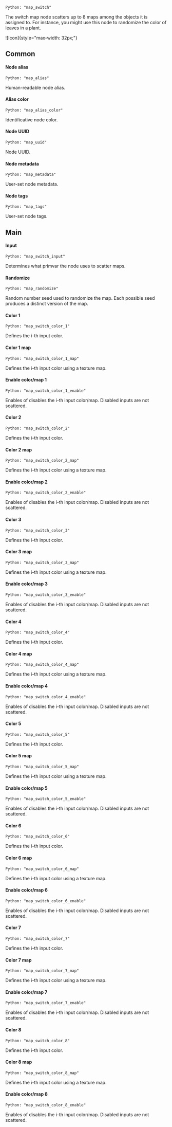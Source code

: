 `Python: "map_switch"`

The switch map node scatters up to 8 maps among the objects it is assigned to. For instance, you might use this node to randomize the color of leaves in a plant.

![Icon]{style="max-width: 32px;"}

## Common

#### Node alias
`Python: "map_alias"`

Human-readable node alias.

#### Alias color
`Python: "map_alias_color"`

Identificative node color.

#### Node UUID
`Python: "map_uuid"`

Node UUID.

#### Node metadata
`Python: "map_metadata"`

User-set node metadata.

#### Node tags
`Python: "map_tags"`

User-set node tags.

## Main

#### Input
`Python: "map_switch_input"`

Determines what primvar the node uses to scatter maps.

#### Randomize
`Python: "map_randomize"`

Random number seed used to randomize the map. Each possible seed produces a distinct version of the map.

#### Color 1
`Python: "map_switch_color_1"`

Defines the i-th input color.

#### Color 1 map
`Python: "map_switch_color_1_map"`

Defines the i-th input color using a texture map.

#### Enable color/map 1
`Python: "map_switch_color_1_enable"`

Enables of disables the i-th input color/map. Disabled inputs are not scattered.

#### Color 2
`Python: "map_switch_color_2"`

Defines the i-th input color.

#### Color 2 map
`Python: "map_switch_color_2_map"`

Defines the i-th input color using a texture map.

#### Enable color/map 2
`Python: "map_switch_color_2_enable"`

Enables of disables the i-th input color/map. Disabled inputs are not scattered.

#### Color 3
`Python: "map_switch_color_3"`

Defines the i-th input color.

#### Color 3 map
`Python: "map_switch_color_3_map"`

Defines the i-th input color using a texture map.

#### Enable color/map 3
`Python: "map_switch_color_3_enable"`

Enables of disables the i-th input color/map. Disabled inputs are not scattered.

#### Color 4
`Python: "map_switch_color_4"`

Defines the i-th input color.

#### Color 4 map
`Python: "map_switch_color_4_map"`

Defines the i-th input color using a texture map.

#### Enable color/map 4
`Python: "map_switch_color_4_enable"`

Enables of disables the i-th input color/map. Disabled inputs are not scattered.

#### Color 5
`Python: "map_switch_color_5"`

Defines the i-th input color.

#### Color 5 map
`Python: "map_switch_color_5_map"`

Defines the i-th input color using a texture map.

#### Enable color/map 5
`Python: "map_switch_color_5_enable"`

Enables of disables the i-th input color/map. Disabled inputs are not scattered.

#### Color 6
`Python: "map_switch_color_6"`

Defines the i-th input color.

#### Color 6 map
`Python: "map_switch_color_6_map"`

Defines the i-th input color using a texture map.

#### Enable color/map 6
`Python: "map_switch_color_6_enable"`

Enables of disables the i-th input color/map. Disabled inputs are not scattered.

#### Color 7
`Python: "map_switch_color_7"`

Defines the i-th input color.

#### Color 7 map
`Python: "map_switch_color_7_map"`

Defines the i-th input color using a texture map.

#### Enable color/map 7
`Python: "map_switch_color_7_enable"`

Enables of disables the i-th input color/map. Disabled inputs are not scattered.

#### Color 8
`Python: "map_switch_color_8"`

Defines the i-th input color.

#### Color 8 map
`Python: "map_switch_color_8_map"`

Defines the i-th input color using a texture map.

#### Enable color/map 8
`Python: "map_switch_color_8_enable"`

Enables of disables the i-th input color/map. Disabled inputs are not scattered.

